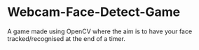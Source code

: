 # Webcam-Face-Detect-Game
A game made using OpenCV where the aim is to have your face tracked/recognised at the end of a timer.
